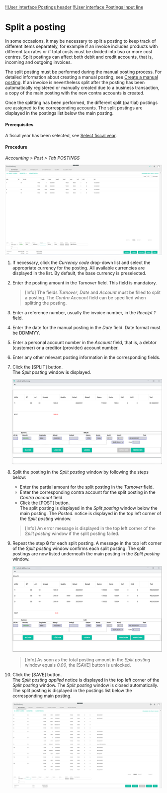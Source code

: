 [!!User interface Postings header](../UserInterface/01_Header.md)
[!!User interface Postings input line](../UserInterface/01_InputLine.md)  

# Split a posting

In some occasions, it may be necessary to split a posting to keep track of different items separately, for example if an invoice includes products with different tax rates or if total costs must be divided into two or more cost centres. Split postings can affect both debit and credit accounts, that is, incoming and outgoing invoices.

The split posting must be performed during the manual posting process. For detailed information about creating a manual posting, see [Create a manual posting](./04_CreateManualBooking.md). If an invoice is nevertheless split after the posting has been automatically registered or manually created due to a business transaction, a copy of the main posting with the new contra accounts is created.

Once the splitting has been performed, the different split (partial) postings are assigned to the corresponding accounts. The split postings are displayed in the postings list below the main posting.

#### Prerequisites

A fiscal year has been selected, see [Select fiscal year](./01_SelectFiscalYear.md).

#### Procedure

*Accounting > Post > Tab POSTINGS*

![Postings](../../Assets/Screenshots/RetailSuiteAccounting/Book/Bookings/Bookings.png "[Postings]")

1. If necessary, click the *Currency code* drop-down list and select the appropriate currency for the posting. All available currencies are displayed in the list. By default, the base currency is preselected.

2. Enter the posting amount in the *Turnover* field. This field is mandatory.  

    > [Info] The fields *Turnover*, *Date* and *Account* must be filled to split a posting. The *Contra Account* field can be specified when splitting the posting.

3. Enter a reference number, usually the invoice number, in the *Receipt 1* field.

4. Enter the date for the manual posting in the *Date* field. Date format must be DDMMYY.

5. Enter a personal account number in the *Account* field, that is, a debtor (customer) or a creditor (provider) account number.

6. Enter any other relevant posting information in the corresponding fields.

7. Click the [SPLIT] button.  
    The *Split posting* window is displayed.  

    ![Split posting](../../Assets/Screenshots/RetailSuiteAccounting/Book/Bookings/SplitBooking01.png "[Split posting]")

8. Split the posting in the *Split posting* window by following the steps below:  

    + Enter the partial amount for the split posting in the *Turnover* field.
    + Enter the corresponding contra account for the split posting in the *Contra account* field.
    + Click the [POST] button.    
    The split posting is displayed in the *Split posting* window below the main posting. The *Posted.* notice is displayed in the top left corner of the *Split posting* window.

    > [Info] An error message is displayed in the top left corner of the *Split posting* window if the split posting failed.

9. Repeat the step **8** for each split posting.
    A message in the top left corner of the *Split posting* window confirms each split posting. The split postings are now listed underneath the main posting in the *Split posting* window.

    ![Split posting](../../Assets/Screenshots/RetailSuiteAccounting/Book/Bookings/SplitBooking02.png "[Split posting]")

    > [Info] As soon as the total posting amount in the *Split posting* window equals *0.00*, the [SAVE] button is unlocked.

9. Click the [SAVE] button.  
The *Split posting applied* notice is displayed in the top left corner of the *Split posting* window. The *Split posting* window is closed automatically. The split posting is displayed in the postings list below the corresponding main posting.

    ![Split posting](../../Assets/Screenshots/RetailSuiteAccounting/Book/Bookings/SplitBooking03.png "[Split posting]")

